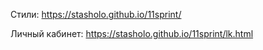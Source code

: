 Стили: https://stasholo.github.io/11sprint/

Личный кабинет: https://stasholo.github.io/11sprint/lk.html